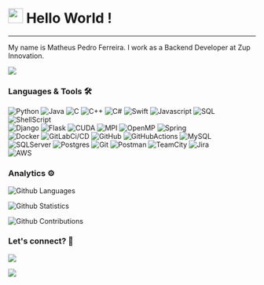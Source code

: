 




<h1><img src="https://emojis.slackmojis.com/emojis/images/1531849430/4246/blob-sunglasses.gif?1531849430" width="30"/> Hello World ! </h1> <hr>

My name is Matheus Pedro Ferreira. I work as a Backend Developer at Zup Innovation.

![](http://estruyf-github.azurewebsites.net/api/VisitorHit?user=MrChase95&repo=MrChase95&countColorcountColor)

### Languages & Tools 🛠  
![Python](https://img.shields.io/badge/-Python-05122A?style=flat&color=green)&nbsp;![Java](https://img.shields.io/badge/-Java-05122A?style=flat&color=green)&nbsp;![C](https://img.shields.io/badge/-C-05122A?style=flat&color=green)&nbsp;![C++](https://img.shields.io/badge/-C++-05122A?style=flat&color=green)&nbsp;![C#](https://img.shields.io/badge/-C%23-05122A?style=flat&color=green)&nbsp;![Swift](https://img.shields.io/badge/-Swift-05122A?style=flat&color=green)&nbsp;![Javascript](https://img.shields.io/badge/-Javascript-05122A?style=flat&color=green)&nbsp;![SQL](https://img.shields.io/badge/-SQL-05122A?style=flat&color=green)&nbsp;![ShellScript](https://img.shields.io/badge/-ShellScript-05122A?style=flat&color=green)&nbsp;  
![Django](https://img.shields.io/badge/-Django-05122A?style=flat&color=orange)&nbsp;![Flask](https://img.shields.io/badge/-Flask-05122A?style=flat&color=orange)&nbsp;![CUDA](https://img.shields.io/badge/-CUDA-05122A?style=flat&color=orange)&nbsp;![MPI](https://img.shields.io/badge/-MPI-05122A?style=flat&color=orange)&nbsp;![OpenMP](https://img.shields.io/badge/-OpenMP-05122A?style=flat&color=orange)&nbsp;![Spring](https://img.shields.io/badge/-Spring-05122A?style=flat&color=orange)&nbsp;  
![Docker](https://img.shields.io/badge/-Docker-05122A?style=flat&color=gray)&nbsp;![GitLabCi/CD](https://img.shields.io/badge/-GitLabCi/CD-05122A?style=flat&color=gray)&nbsp;![GitHub](https://img.shields.io/badge/-GitHub-05122A?style=flat&color=gray)&nbsp;![GitHubActions](https://img.shields.io/badge/-GitHubActions-05122A?style=flat&color=gray)&nbsp;![MySQL](https://img.shields.io/badge/-MySQL-05122A?style=flat&color=gray)&nbsp;![SQLServer](https://img.shields.io/badge/-SQLServer-05122A?style=flat&color=gray)&nbsp;![Postgres](https://img.shields.io/badge/-Postgres-05122A?style=flat&color=gray)&nbsp;![Git](https://img.shields.io/badge/-Git-05122A?style=flat&color=gray)&nbsp;![Postman](https://img.shields.io/badge/-Postman-05122A?style=flat&color=gray)&nbsp;![TeamCity](https://img.shields.io/badge/-TeamCity-05122A?style=flat&color=gray)&nbsp;![Jira](https://img.shields.io/badge/-Jira-05122A?style=flat&color=gray)&nbsp;  
![AWS](https://img.shields.io/badge/-AWS-05122A?style=flat&color=blue)&nbsp;  


### Analytics ⚙️

![Github Languages](https://github-readme-stats.vercel.app/api/top-langs/?username=MrChase95&layout=compact&count_private=true)

![Github Statistics](https://github-readme-stats.vercel.app/api/?username=MrChase95&count_private=true&show_icons=true)

![Github Contributions](https://github-readme-streak-stats.herokuapp.com/?user=MrChase95&hide_border=true)

### Let's connect? 🤝

<p align="left">

<a href="https://www.linkedin.com/in/matheus-pedro-ferreira/"><img src="https://img.shields.io/badge/-LinkedIn-0077B5?style=flat&logo=Linkedin&logoColor=white"/></a>

<a href=""><img src="https://img.shields.io/badge/-Instagram-E4405F?style=flat&logo=instagram&logoColor=white"/></a>

</p>